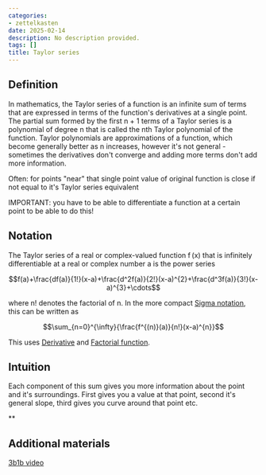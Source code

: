 ```yaml
---
categories:
- zettelkasten
date: 2025-02-14
description: No description provided.
tags: []
title: Taylor series
---
```


## Definition

In mathematics, the Taylor series of a function is an infinite sum of terms that are expressed in terms of the function's derivatives at a single point. The partial sum formed by the first n + 1 terms of a Taylor series is a polynomial of degree n that is called the nth Taylor polynomial of the function. Taylor polynomials are approximations of a function, which become generally better as n increases, however it's not general - sometimes the derivatives don't converge and adding more terms don't add more information.

Often: for points "near" that single point value of original function is close if not equal to it's Taylor series equivalent

IMPORTANT: you have to be able to differentiate a function at a certain point to be able to do this!

## Notation

The Taylor series of a real or complex-valued function f (x) that is infinitely differentiable at a real or complex number a is the power series

$$f(a)+\frac{df(a)}{1!}(x-a)+\frac{d^2f(a)}{2!}(x-a)^{2}+\frac{d^3f(a)}{3!}(x-a)^{3}+\cdots$$

where n! denotes the factorial of n. In the more compact [Sigma notation](Sigma%20notation.md), this can be written as

$$\sum_{n=0}^{\infty}{\frac{f^{(n)}(a)}{n!}(x-a)^{n}}$$

This uses [Derivative](Derivative.md) and [Factorial function](Factorial%20function.md).

## Intuition

Each component of this sum gives you more information about the point and it's surroundings. First gives you a value at that point, second it's general slope, third gives you curve around that point etc.

**

## Additional materials

[3b1b video](https://www.youtube.com/watch?v=3d6DsjIBzJ4)